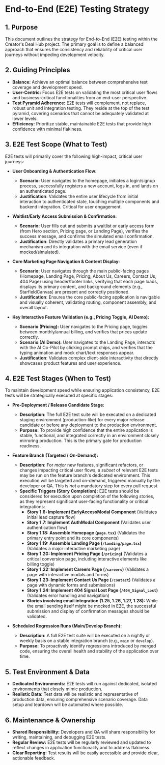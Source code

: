 # End-to-End (E2E) Testing Strategy

## 1. Purpose

This document outlines the strategy for End-to-End (E2E) testing within the Creator's Deal Hub project. The primary goal is to define a balanced approach that ensures the consistency and reliability of critical user journeys without impeding development velocity.

## 2. Guiding Principles

*   **Balance:** Achieve an optimal balance between comprehensive test coverage and development speed.
*   **User-Centric:** Focus E2E tests on validating the most critical user flows and business-critical functionalities from an end-user perspective.
*   **Test Pyramid Adherence:** E2E tests will complement, not replace, robust unit and integration testing. They reside at the top of the test pyramid, covering scenarios that cannot be adequately validated at lower levels.
*   **Efficiency:** Prioritize stable, maintainable E2E tests that provide high confidence with minimal flakiness.

## 3. E2E Test Scope (What to Test)

E2E tests will primarily cover the following high-impact, critical user journeys:

*   **User Onboarding & Authentication Flow:**
    *   **Scenario:** User navigates to the homepage, initiates a login/signup process, successfully registers a new account, logs in, and lands on an authenticated page.
    *   **Justification:** Validates the entire user lifecycle from initial interaction to authenticated state, touching multiple components and backend integration. Critical for user engagement.

*   **Waitlist/Early Access Submission & Confirmation:**
    *   **Scenario:** User fills out and submits a waitlist or early access form (from Hero section, Pricing page, or Landing Page), verifies the success message, and confirms the simulated email confirmation.
    *   **Justification:** Directly validates a primary lead generation mechanism and its integration with the email service (even if mocked/simulated).

*   **Core Marketing Page Navigation & Content Display:**
    *   **Scenario:** User navigates through the main public-facing pages (Homepage, Landing Page, Pricing, About Us, Careers, Contact Us, 404 Page) using header/footer links, verifying that each page loads, displays its primary content, and background elements (e.g., StarfieldCanvas) are present and correctly positioned.
    *   **Justification:** Ensures the core public-facing application is navigable and visually coherent, validating routing, component assembly, and overall layout.

*   **Key Interactive Feature Validation (e.g., Pricing Toggle, AI Demo):**
    *   **Scenario (Pricing):** User navigates to the Pricing page, toggles between monthly/annual billing, and verifies that prices update correctly.
    *   **Scenario (AI Demo):** User navigates to the Landing Page, interacts with the AI Co-Pilot by clicking prompt chips, and verifies that the typing animation and mock chart/text responses appear.
    *   **Justification:** Validates complex client-side interactivity that directly showcases product features and user experience.

## 4. E2E Test Stages (When to Test)

To maintain development speed while ensuring application consistency, E2E tests will be strategically executed at specific stages:

*   **Pre-Deployment / Release Candidate Stage:**
    *   **Description:** The full E2E test suite will be executed on a dedicated staging environment (production-like) for every major release candidate or before any deployment to the production environment.
    *   **Purpose:** To provide high confidence that the entire application is stable, functional, and integrated correctly in an environment closely mirroring production. This is the primary gate for production readiness.

*   **Feature Branch (Targeted / On-Demand):**
    *   **Description:** For *major* new features, significant refactors, or changes impacting critical user flows, a *subset* of relevant E2E tests may be run on the feature branch's dedicated environment. This execution will be targeted and on-demand, triggered manually by the developer or QA. This is *not* a mandatory step for every pull request.
    *   **Specific Triggers (Story Completion):** E2E tests should be considered for execution upon completion of the following stories, as they represent significant user-facing functionality or critical integrations:
        *   **Story 1.6: Implement EarlyAccessModal Component** (Validates initial lead capture flow)
        *   **Story 1.7: Implement AuthModal Component** (Validates user authentication flow)
        *   **Story 1.18: Assemble Homepage (`page.tsx`)** (Validates the primary entry point and its core components)
        *   **Story 1.19: Assemble Landing Page (`/landing/page.tsx`)** (Validates a major interactive marketing page)
        *   **Story 1.20: Implement Pricing Page (`/pricing`)** (Validates a critical conversion page, including interactive elements like billing toggle)
        *   **Story 1.22: Implement Careers Page (`/careers`)** (Validates a page with interactive modals and forms)
        *   **Story 1.23: Implement Contact Us Page (`/contact`)** (Validates a page with dynamic forms and submissions)
        *   **Story 1.24: Implement 404 Signal Lost Page (`/404_Signal_Lost`)** (Validates error handling and navigation)
        *   **Stories involving email integration (1.25, 1.26, 1.27, 1.28):** While the email sending itself might be mocked in E2E, the successful submission and display of confirmation messages should be validated.

*   **Scheduled Regression Runs (Main/Develop Branch):**
    *   **Description:** A full E2E test suite will be executed on a nightly or weekly basis on a stable integration branch (e.g., `main` or `develop`).
    *   **Purpose:** To proactively identify regressions introduced by merged code, ensuring the overall health and stability of the application over time.

## 5. Test Environment & Data

*   **Dedicated Environments:** E2E tests will run against dedicated, isolated environments that closely mimic production.
*   **Realistic Data:** Test data will be realistic and representative of production data, ensuring comprehensive scenario coverage. Data setup and teardown will be automated where possible.

## 6. Maintenance & Ownership

*   **Shared Responsibility:** Developers and QA will share responsibility for writing, maintaining, and debugging E2E tests.
*   **Regular Review:** E2E tests will be regularly reviewed and updated to reflect changes in application functionality and to address flakiness.
*   **Clear Reporting:** Test results will be easily accessible and provide clear, actionable feedback.